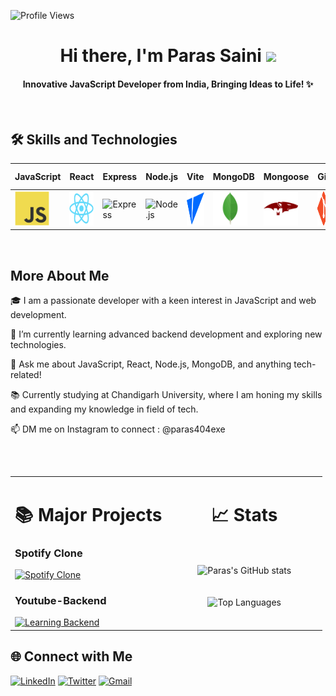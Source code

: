 ![Profile Views](https://komarev.com/ghpvc/?username=paras29exe&color=blue)
<h1 align="center">
  Hi there, I'm Paras Saini 
  <img src="https://emojis.slackmojis.com/emojis/images/1531849430/4246/blob-sunglasses.gif?1531849430" width="30"/>
</h1>
<h4 align="center" >Innovative JavaScript Developer from India, Bringing Ideas to Life! ✨</h4> 
<br>

## 🛠️ Skills and Technologies

| JavaScript | React | Express | Node.js | Vite | MongoDB | Mongoose | Git | HTML5 | CSS3 | VS Code |
|------------|-------|---------|---------|------|---------|----------|-----|-------|------|---------|
| <img src="https://github.com/devicons/devicon/blob/master/icons/javascript/javascript-original.svg" title="JavaScript" alt="JavaScript" width="55" height="55"/> | <img src="https://github.com/devicons/devicon/blob/master/icons/react/react-original.svg" title="React" alt="React" width="55" height="55"/> | <img src="https://img.icons8.com/?size=100&id=WNoJgbzDr3i2&format=png&color=000000" title="Express" alt="Express" width="55" height="55"/> | <img src="https://www.vectorlogo.zone/logos/nodejs/nodejs-icon.svg" title="Node.js" alt="Node.js" width="55" height="55"/> | <img src="https://github.com/devicons/devicon/blob/master/icons/vite/vite-original.svg" title="Vite" alt="Vite" width="55" height="55"/> | <img src="https://github.com/devicons/devicon/blob/master/icons/mongodb/mongodb-original.svg" title="MongoDB" alt="MongoDB" width="55" height="55"/> | <img src="https://github.com/devicons/devicon/blob/master/icons/mongoose/mongoose-original.svg" title="Mongoose" alt="Mongoose" width="55" height="55"/> | <img src="https://github.com/devicons/devicon/blob/master/icons/git/git-original.svg" title="Git" alt="Git" width="55" height="55"/> | <img src="https://github.com/devicons/devicon/blob/master/icons/html5/html5-original.svg" title="HTML5" alt="HTML5" width="55" height="55"/> | <img src="https://github.com/devicons/devicon/blob/master/icons/css3/css3-original.svg" title="CSS3" alt="CSS3" width="55" height="55"/> | <img src="https://github.com/devicons/devicon/blob/master/icons/vscode/vscode-original.svg" title="VS Code" alt="VS Code" width="55" height="55"/> |

<br>

## More About Me
🎓 I am a passionate developer with a keen interest in JavaScript and web development.

🌱 I’m currently learning advanced backend development and exploring new technologies.

💬 Ask me about JavaScript, React, Node.js, MongoDB, and anything tech-related!

📚 Currently studying at Chandigarh University, where I am honing my skills and expanding my knowledge in field of tech.

📫 DM me on Instagram to connect : @paras404exe

##
<br>
<table>
  <tr>
    <td width="50%" valign="top">
    <h1 align="center"> 📚 Major Projects </h1>
      <h3>Spotify Clone</h3>
      <a href="https://github.com/paras29exe/Spotify-clone">
        <img src="https://github-readme-stats.vercel.app/api/pin/?username=paras29exe&repo=Spotify-clone&theme=dark" alt="Spotify Clone">
      </a>
      <h3>Youtube-Backend</h3>
      <a href="https://github.com/paras29exe/Learning-Backend-along-with-project-">
        <img src="https://github-readme-stats.vercel.app/api/pin/?username=paras29exe&repo=Learning-Backend-along-with-project-&theme=dark" alt="Learning Backend">
      </a>
    </td>
    <td width="50%" valign="top">
      <h1 align="center"> 📈 Stats </h1>
      <div align="center">
      <br> <br>
        <img src="https://github-readme-stats.vercel.app/api?username=paras29exe&show_icons=true&theme=radical&title_color=ff3068?" alt="Paras's GitHub stats" width="82%">
        <br> <br> <br>
        <img src="https://github-readme-stats.vercel.app/api/top-langs/?username=paras29exe&layout=compact&theme=radical&title_color=ff3068?" alt="Top Languages" width="82%">
      </div>
    </td>
  </tr>
</table>

## 🌐 Connect with Me

[![LinkedIn](https://img.shields.io/badge/LinkedIn-blue?style=for-the-badge&logo=linkedin&logoColor=white)](https://www.linkedin.com/in/yourprofile)
[![Twitter](https://img.shields.io/badge/Twitter-blue?style=for-the-badge&logo=twitter&logoColor=white)](https://twitter.com/yourprofile)
[![Gmail](https://img.shields.io/badge/Gmail-red?style=for-the-badge&logo=gmail&logoColor=white)](mailto:youremail@gmail.com)

